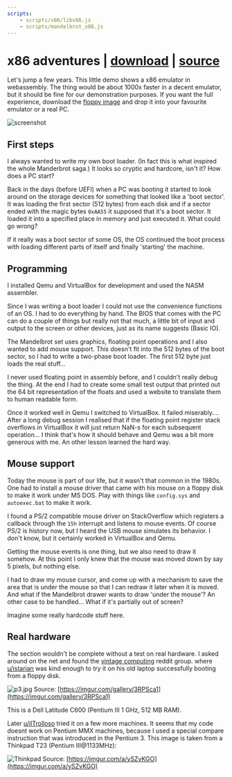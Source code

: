 ```yaml
---
scripts: 
    - scripts/v86/libv86.js
    - scripts/mandelbrot_x86.js
---
```

# x86 adventures | [download](bin/boot.img) | [source](https://github.com/encse/mandelbrot/tree/master/x86)

Let's jump a few years. This little demo shows a x86 emulator in webassembly. The thing would be about 1000x faster in a decent emulator, but it should be fine for our demonstration purposes. If you want the full experience, download the [floppy image](bin/boot.img) and drop it into your favourite emulator or a real PC.

![screenshot](images/x86-screenshot.png)

## First steps
 I always wanted to write my own boot loader. (In fact this is what inspired the whole Manderbrot saga.) It looks so cryptic and hardcore, isn't it? How does a PC start?

Back in the days (before UEFI) when a PC was booting it started to look around on the storage devices for something that looked like a 'boot sector'. It was loading the first sector (512 bytes) from each disk and if a sector ended with the magic bytes `0xAA55` it supposed that it's a boot sector. It loaded it into a specified place in memory and just executed it. What could go wrong?

If it really was a boot sector of some OS, the OS continued the boot process with loading different parts of itself and finally 'starting' the machine.

## Programming
I installed Qemu and VirtualBox for development and used the NASM assembler.

Since I was writing a boot loader I could not use the convenience functions of an OS. I had to do everything by hand. The BIOS that comes with the PC can do a couple of things but really not that much, a little bit of input and output to the screen or other devices, just as its name suggests (Basic IO).
  
The Mandelbrot set uses graphics, floating point operations and I also wanted to add mouse support. This doesn't fit into the 512 bytes of the boot sector, so I had to write a two-phase boot loader. The first 512 byte just loads the real stuff...

I never used floating point in assembly before, and I couldn't really debug the thing. At the end I had to create some small test output that printed out the 64 bit representation of the floats and used a website to translate them to human readable form.
  
Once it worked well in Qemu I switched to VirtualBox. It failed miserably.... After a long debug session I realised that if the floating point register stack overflows in VirtualBox it will just return NaN-s for each subsequent operation... I think that's how it should behave and Qemu was a bit more generous with me. An other lesson learned the hard way.

## Mouse support

Today the mouse is part of our life, but it wasn't that common in the 1980s. One had to install a mouse driver that came with his mouse on a floppy disk to make it work under MS DOS. Play with things like `config.sys` and `autoexec.bat` to make it work.

I found a PS/2 compatible mouse driver on StackOverflow which registers a callback through the `15h` interrupt and listens to mouse events. Of course PS/2 is history now, but I heard the USB mouse simulates its behavior. I don't know, but it certainly worked in VirtualBox and Qemu.

Getting the mouse events is one thing, but we also need to draw it somehow. At this point I only knew that the mouse was moved down by say 5 pixels, but nothing else. 

I had to draw my mouse cursor, and come up with a mechanism to save the area that is under the mouse so that I can redraw it later when it is moved. And what if the Mandelbrot drawer wants to draw 'under the mouse'? An other case to be handled... What if it's partially out of screen? 

Imagine some really hardcode stuff here.

## Real hardware

The section wouldn't be complete without a test on real hardware. I asked around on the net and found the [vintage computing](https://www.reddit.com/r/vintagecomputing/) reddit group. where [u/istarian](https://www.reddit.com/user/istarian/) was kind enough to try it on his old laptop successfully booting from a floppy disk.

![p3.jpg](images/p3.jpg)
Source: [https://imgur.com/gallery/3RPSca1](https://imgur.com/gallery/3RPSca1)

This is a Dell Latitude C600 (Pentium III 1 GHz, 512 MB RAM). 


Later [u/ilTrolloso](https://www.reddit.com/user/ilTrolloso) tried it on a few more machines. It seems that
my code doesnt work on Pentium MMX machines, because I used a special compare instruction
that was introduced in the Pentium 3. This image is taken from a Thinkpad T23 (Pentium III@1133MHz):

![Thinkpad](images/thinkpad_t23.jpg)
Source: [https://imgur.com/a/ySZvKGO](https://imgur.com/a/ySZvKGO)

